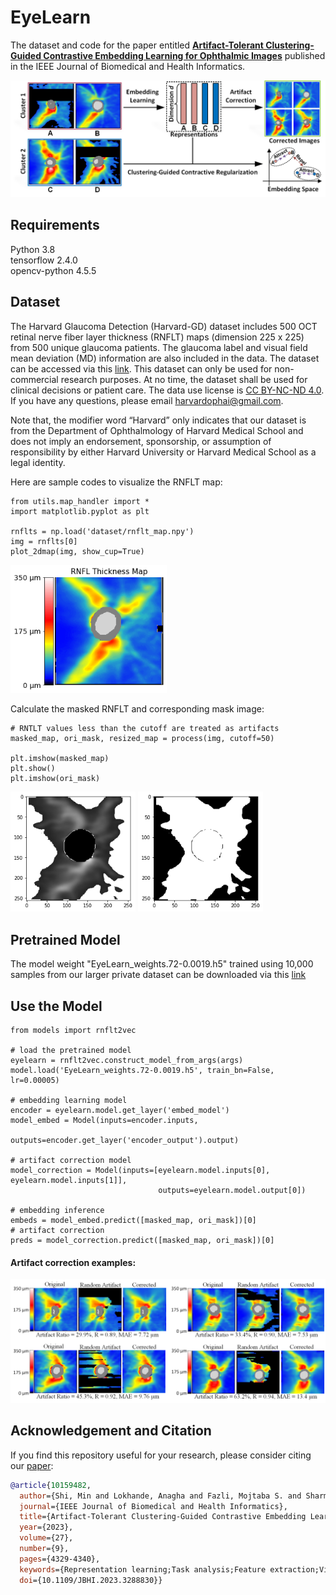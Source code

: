 # EyeLearn

The dataset and code for the paper entitled [**Artifact-Tolerant Clustering-Guided Contrastive Embedding Learning for Ophthalmic Images**](https://ieeexplore.ieee.org/document/10159482) published in the IEEE Journal of Biomedical and Health Informatics.

<img src="imgs/Fig1.png" width="700">

## Requirements
Python 3.8 <br/>
tensorflow 2.4.0 <br/>
opencv-python 4.5.5

## Dataset

The Harvard Glaucoma Detection (Harvard-GD) dataset includes 500 OCT retinal nerve fiber layer thickness (RNFLT) maps (dimension 225 x 225) from 500 unique glaucoma patients. The glaucoma label and visual field mean deviation (MD) information are also included in the data. The dataset can be accessed via this [link](https://drive.google.com/drive/folders/1-8NIRenXBy8sNxWUV8DMV6HNu2VX5H4u?usp=drive_link). This dataset can only be used for non-commercial research purposes. At no time, the dataset shall be used for clinical decisions or patient care. The data use license is [CC BY-NC-ND 4.0](https://creativecommons.org/licenses/by-nc-nd/4.0/). If you have any questions, please email <harvardophai@gmail.com>.

Note that, the modifier word “Harvard” only indicates that our dataset is from the Department of Ophthalmology of Harvard Medical School and does not imply an endorsement, sponsorship, or assumption of responsibility by either Harvard University or Harvard Medical School as a legal identity.

Here are sample codes to visualize the RNFLT map:
````
from utils.map_handler import *
import matplotlib.pyplot as plt

rnflts = np.load('dataset/rnflt_map.npy')
img = rnflts[0]
plot_2dmap(img, show_cup=True)
````
<img src="imgs/Fig2.png" width="250">

Calculate the masked RNFLT and corresponding mask image:
````
# RNTLT values less than the cutoff are treated as artifacts
masked_map, ori_mask, resized_map = process(img, cutoff=50)

plt.imshow(masked_map)
plt.show()
plt.imshow(ori_mask)
````
<img src="imgs/masked_map.png" width="200">
<img src="imgs/ori_mask.png" width="200">

## Pretrained Model
The model weight "EyeLearn_weights.72-0.0019.h5" trained using 10,000 samples from our larger private dataset can be downloaded via this [link](https://ophai.hms.harvard.edu/datasets/harvard-gd500/)


## Use the Model
````
from models import rnflt2vec

# load the pretrained model
eyelearn = rnflt2vec.construct_model_from_args(args)
model.load('EyeLearn_weights.72-0.0019.h5', train_bn=False, lr=0.00005)

# embedding learning model
encoder = eyelearn.model.get_layer('embed_model')
model_embed = Model(inputs=encoder.inputs, 
                    outputs=encoder.get_layer('encoder_output').output)
                    
# artifact correction model                   
model_correction = Model(inputs=[eyelearn.model.inputs[0], eyelearn.model.inputs[1]],
                                 outputs=eyelearn.model.output[0])
                                 
# embedding inference
embeds = model_embed.predict([masked_map, ori_mask])[0] 
# artifact correction
preds = model_correction.predict([masked_map, ori_mask])[0]
````

#### Artifact correction examples: <br />
<img src="imgs/example.png" width="800">

## Acknowledgement and Citation


If you find this repository useful for your research, please consider citing our [paper](https://ieeexplore.ieee.org/abstract/document/10159482):

```bibtex
@article{10159482,
  author={Shi, Min and Lokhande, Anagha and Fazli, Mojtaba S. and Sharma, Vishal and Tian, Yu and Luo, Yan and Pasquale, Louis R. and Elze, Tobias and Boland, Michael V. and Zebardast, Nazlee and Friedman, David S. and Shen, Lucy Q. and Wang, Mengyu},
  journal={IEEE Journal of Biomedical and Health Informatics}, 
  title={Artifact-Tolerant Clustering-Guided Contrastive Embedding Learning for Ophthalmic Images in Glaucoma}, 
  year={2023},
  volume={27},
  number={9},
  pages={4329-4340},
  keywords={Representation learning;Task analysis;Feature extraction;Visualization;Optical distortion;Image segmentation;Retina;Artifact correction;glaucoma;ophthalmic image;representation learning;RNFLT map},
  doi={10.1109/JBHI.2023.3288830}}
```

